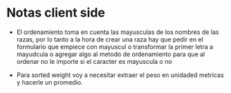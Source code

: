 # Notas client side

- El ordenamiento toma en cuenta las mayusculas de los nombres de las razas, por lo tanto
a la hora de crear una raza hay que pedir en el formulario que empiece con mayuscul o
transformar la primer letra a mayudcula o agregar algo al metodo de ordenamiento para 
que al ordenar no le importe si el caracter es mayuscula o no

- Para sorted weight voy a necesitar extraer el peso en unidaded metricas y hacerle un
promedio.